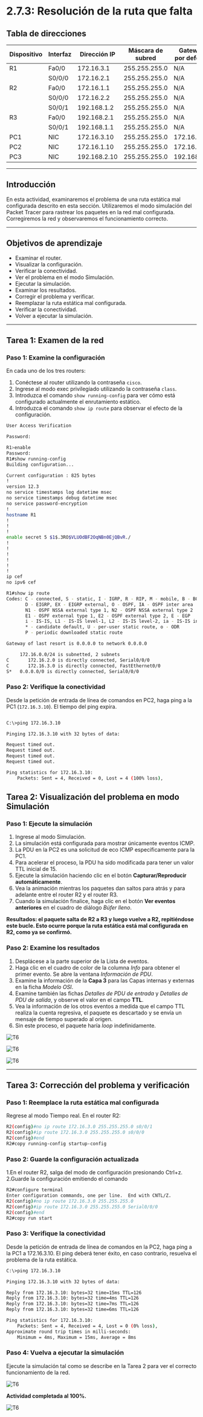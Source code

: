 # 2.7.3: Resolución de la ruta que falta

## Tabla de direcciones

| Dispositivo | Interfaz | Dirección IP | Máscara de subred | Gateway por defecto |
|-------------|----------|--------------|--------------------|----------------------|
| R1          | Fa0/0    | 172.16.3.1   | 255.255.255.0      | N/A                  |
|             | S0/0/0   | 172.16.2.1   | 255.255.255.0      | N/A                  |
| R2          | Fa0/0    | 172.16.1.1   | 255.255.255.0      | N/A                  |
|             | S0/0/0   | 172.16.2.2   | 255.255.255.0      | N/A                  |
|             | S0/0/1   | 192.168.1.2  | 255.255.255.0      | N/A                  |
| R3          | Fa0/0    | 192.168.2.1  | 255.255.255.0      | N/A                  |
|             | S0/0/1   | 192.168.1.1  | 255.255.255.0      | N/A                  |
| PC1         | NIC      | 172.16.3.10  | 255.255.255.0      | 172.16.3.1           |
| PC2         | NIC      | 172.16.1.10  | 255.255.255.0      | 172.16.1.1           |
| PC3         | NIC      | 192.168.2.10 | 255.255.255.0      | 192.168.2.1          |

---

## Introducción

En esta actividad, examinaremos el problema de una ruta estática mal configurada descrito en esta sección. Utilizaremos el modo simulación del Packet Tracer para rastrear los paquetes en la red mal configurada. Corregiremos la red y observaremos el funcionamiento correcto.

---

## Objetivos de aprendizaje

- Examinar el router.
- Visualizar la configuración.
- Verificar la conectividad.
- Ver el problema en el modo Simulación.
- Ejecutar la simulación.
- Examinar los resultados.
- Corregir el problema y verificar.
- Reemplazar la ruta estática mal configurada.
- Verificar la conectividad.
- Volver a ejecutar la simulación.

---

## Tarea 1: Examen de la red

### Paso 1: Examine la configuración

En cada uno de los tres routers:

1. Conéctese al router utilizando la contraseña `cisco`.
2. Ingrese al modo exec privilegiado utilizando la contraseña `class`.
3. Introduzca el comando `show running-config` para ver cómo está configurado actualmente el enrutamiento estático.
4. Introduzca el comando `show ip route` para observar el efecto de la configuración.

```bash
User Access Verification

Password: 

R1>enable
Password: 
R1#show running-config
Building configuration...

Current configuration : 825 bytes
!
version 12.3
no service timestamps log datetime msec
no service timestamps debug datetime msec
no service password-encryption
!
hostname R1
!
!
!
enable secret 5 $1$.3RO$VLUOdBF2OqNBn0EjQBvR./
!
!
!
!
!
!
ip cef
no ipv6 cef

R1#show ip route
Codes: C - connected, S - static, I - IGRP, R - RIP, M - mobile, B - BGP
       D - EIGRP, EX - EIGRP external, O - OSPF, IA - OSPF inter area
       N1 - OSPF NSSA external type 1, N2 - OSPF NSSA external type 2
       E1 - OSPF external type 1, E2 - OSPF external type 2, E - EGP
       i - IS-IS, L1 - IS-IS level-1, L2 - IS-IS level-2, ia - IS-IS inter area
       * - candidate default, U - per-user static route, o - ODR
       P - periodic downloaded static route

Gateway of last resort is 0.0.0.0 to network 0.0.0.0

     172.16.0.0/24 is subnetted, 2 subnets
C       172.16.2.0 is directly connected, Serial0/0/0
C       172.16.3.0 is directly connected, FastEthernet0/0
S*   0.0.0.0/0 is directly connected, Serial0/0/0
```

### Paso 2: Verifique la conectividad

Desde la petición de entrada de línea de comandos en PC2, haga ping a la PC1 (`172.16.3.10`). El tiempo del ping expira.

```bash

C:\>ping 172.16.3.10

Pinging 172.16.3.10 with 32 bytes of data:

Request timed out.
Request timed out.
Request timed out.
Request timed out.

Ping statistics for 172.16.3.10:
    Packets: Sent = 4, Received = 0, Lost = 4 (100% loss),
```

## Tarea 2: Visualización del problema en modo Simulación

### Paso 1: Ejecute la simulación

1. Ingrese al modo Simulación.
2. La simulación está configurada para mostrar únicamente eventos ICMP.
3. La PDU en la PC2 es una solicitud de eco ICMP específicamente para la PC1.
4. Para acelerar el proceso, la PDU ha sido modificada para tener un valor TTL inicial de 15.
5. Ejecute la simulación haciendo clic en el botón **Capturar/Reproducir automáticamente**.
6. Vea la animación mientras los paquetes dan saltos para atrás y para adelante entre el router R2 y el router R3.
7. Cuando la simulación finalice, haga clic en el botón **Ver eventos anteriores** en el cuadro de diálogo *Búfer lleno*.

**Resultados: el paquete salta de R2 a R3 y luego vuelve a R2, repitiéndose este bucle. Esto ocurre porque la ruta estática está mal configurada en R2, como ya se confirmó.**

### Paso 2: Examine los resultados

1. Desplácese a la parte superior de la Lista de eventos.
2. Haga clic en el cuadro de color de la columna *Info* para obtener el primer evento. Se abre la ventana *Información de PDU*.
3. Examine la información de la **Capa 3** para las Capas internas y externas en la ficha *Modelo OSI*.
4. Examine también las fichas *Detalles de PDU de entrada* y *Detalles de PDU de salida*, y observe el valor en el campo **TTL**.
5. Vea la información de los otros eventos a medida que el campo TTL realiza la cuenta regresiva, el paquete es descartado y se envía un mensaje de tiempo superado al origen.
6. Sin este proceso, el paquete haría *loop* indefinidamente.

![T6](../../../Images/T6/64.png)

![T6](../../../Images/T6/63.png)

![T6](../../../Images/T6/osilayer.png)

---

## Tarea 3: Corrección del problema y verificación

### Paso 1: Reemplace la ruta estática mal configurada

Regrese al modo Tiempo real. En el router R2:

```bash
R2(config)#no ip route 172.16.3.0 255.255.255.0 s0/0/1
R2(config)#ip route 172.16.3.0 255.255.255.0 s0/0/0
R2(config)#end
R2#copy running-config startup-config
```

### Paso 2: Guarde la configuración actualizada

1.En el router R2, salga del modo de configuración presionando Ctrl+z.
2.Guarde la configuración emitiendo el comando

```bash
R2#configure terminal
Enter configuration commands, one per line.  End with CNTL/Z.
R2(config)#no ip route 172.16.3.0 255.255.255.0
R2(config)#ip route 172.16.3.0 255.255.255.0 Serial0/0/0
R2(config)#end
R2#copy run start
```

### Paso 3: Verifique la conectividad

Desde la petición de entrada de línea de comandos en la PC2, haga ping a la PC1 a 172.16.3.10. El ping deberá tener éxito, en caso contrario, resuelva el problema de la ruta estática.

```bash
C:\>ping 172.16.3.10

Pinging 172.16.3.10 with 32 bytes of data:

Reply from 172.16.3.10: bytes=32 time=15ms TTL=126
Reply from 172.16.3.10: bytes=32 time=4ms TTL=126
Reply from 172.16.3.10: bytes=32 time=7ms TTL=126
Reply from 172.16.3.10: bytes=32 time=6ms TTL=126

Ping statistics for 172.16.3.10:
    Packets: Sent = 4, Received = 4, Lost = 0 (0% loss),
Approximate round trip times in milli-seconds:
    Minimum = 4ms, Maximum = 15ms, Average = 8ms
```

### Paso 4: Vuelva a ejecutar la simulación

Ejecute la simulación tal como se describe en la Tarea 2 para ver el correcto funcionamiento de la red.

![T6](../../../Images/T6/rutacorrecta.png)

**Actividad completada al 100%.**

![T6](../../../Images/T6/100.png)
